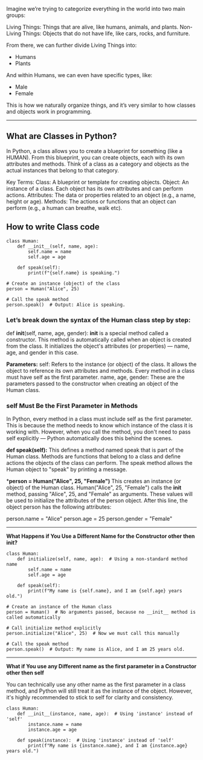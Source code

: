 
Imagine we’re trying to categorize everything in the world into two main groups:

Living Things: Things that are alive, like humans, animals, and plants.
Non-Living Things: Objects that do not have life, like cars, rocks, and furniture.

From there, we can further divide Living Things into:
- Humans
- Plants

And within Humans, we can even have specific types, like:
- Male
- Female

This is how we naturally organize things, and it’s very similar to how classes and objects work in programming.

---

## What are Classes in Python?

In Python, a class allows you to create a blueprint for something (like a HUMAN). From this blueprint, you can create objects, each with its own attributes and methods. Think of a class as a category and objects as the actual instances that belong to that category.

Key Terms:
Class: A blueprint or template for creating objects.
Object: An instance of a class. Each object has its own attributes and can perform actions.
Attributes: The data or properties related to an object (e.g., a name, height or age).
Methods: The actions or functions that an object can perform (e.g., a human can breathe, walk etc).


## How to write Class code

```
class Human:
    def __init__(self, name, age):
        self.name = name
        self.age = age

    def speak(self):
        print(f"{self.name} is speaking.")

# Create an instance (object) of the class
person = Human("Alice", 25)

# Call the speak method
person.speak()  # Output: Alice is speaking.

```

### Let’s break down the syntax of the Human class step by step:

def __init__(self, name, age, gender):
__init__ is a special method called a constructor. This method is automatically called when an object is created from the class.
It initializes the object's attributes (or properties) — name, age, and gender in this case.

**Parameters:**
self: Refers to the instance (or object) of the class. It allows the object to reference its own attributes and methods. Every method in a class must have self as the first parameter.
name, age, gender: These are the parameters passed to the constructor when creating an object of the Human class.

### self Must Be the First Parameter in Methods
In Python, every method in a class must include self as the first parameter. This is because the method needs to know which instance of the class it is working with. However, when you call the method, you don't need to pass self explicitly — Python automatically does this behind the scenes.



**def speak(self):**
This defines a method named speak that is part of the Human class. Methods are functions that belong to a class and define actions the objects of the class can perform.
The speak method allows the Human object to "speak" by printing a message.

***person = Human("Alice", 25, "Female")**
This creates an instance (or object) of the Human class.
Human("Alice", 25, "Female") calls the __init__ method, passing "Alice", 25, and "Female" as arguments. These values will be used to initialize the attributes of the person object.
After this line, the object person has the following attributes:

person.name = "Alice"
person.age = 25
person.gender = "Female"

---

**What Happens if You Use a Different Name for the Constructor other then __init__?**

```
class Human:
    def initialize(self, name, age):  # Using a non-standard method name
        self.name = name
        self.age = age

    def speak(self):
        print(f"My name is {self.name}, and I am {self.age} years old.")

# Create an instance of the Human class
person = Human()  # No arguments passed, because no __init__ method is called automatically

# Call initialize method explicitly
person.initialize("Alice", 25)  # Now we must call this manually

# Call the speak method
person.speak()  # Output: My name is Alice, and I am 25 years old.

```

--- 
**What if You use any Different name as the first parameter in a Constructor other then self**

You can technically use any other name as the first parameter in a class method, and Python will still treat it as the instance of the object. However, it's highly recommended to stick to self for clarity and consistency.

```
class Human:
    def __init__(instance, name, age):  # Using 'instance' instead of 'self'
        instance.name = name
        instance.age = age

    def speak(instance):  # Using 'instance' instead of 'self'
        print(f"My name is {instance.name}, and I am {instance.age} years old.")
```
